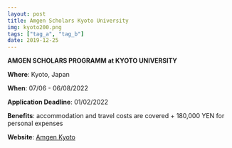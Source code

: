 ```yaml
---
layout: post
title: Amgen Scholars Kyoto University
img: kyoto200.png
tags: ["tag_a", "tag_b"]
date: 2019-12-25
---
```


**AMGEN SCHOLARS PROGRAMM at KYOTO UNIVERSITY**

**Where**: Kyoto, Japan  

**When**: 07/06 - 06/08/2022 

**Application Deadline**: 01/02/2022

**Benefits**: accommodation and travel costs are covered + 180,000 YEN for personal expenses

**Website**: [Amgen Kyoto](http://www.opir.kyoto-u.ac.jp/study/en/curriculum/amgenscholars/)
